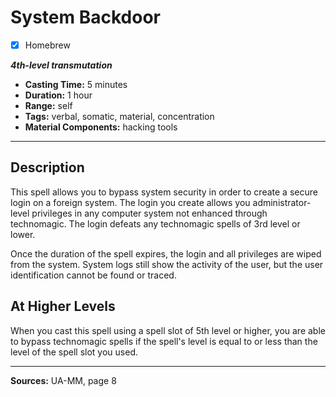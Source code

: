 # System Backdoor
- [x] Homebrew

***4th-level transmutation***
- **Casting Time:** 5 minutes
- **Duration:** 1 hour
- **Range:** self
- **Tags:** verbal, somatic, material, concentration
- **Material Components:** hacking tools

---

## Description
This spell allows you to bypass system security in order to create a secure login on a foreign system.
The login you create allows you administrator-level privileges in any computer system not enhanced through technomagic.
The login defeats any technomagic spells of 3rd level or lower.

Once the duration of the spell expires, the login and all privileges are wiped from the system.
System logs still show the activity of the user, but the user identification cannot be found or traced.

## At Higher Levels
When you cast this spell using a spell slot of 5th level or higher, you are able to bypass technomagic spells if the spell's level is equal to or less than the level of the spell slot you used.

---

**Sources:** UA-MM, page 8
